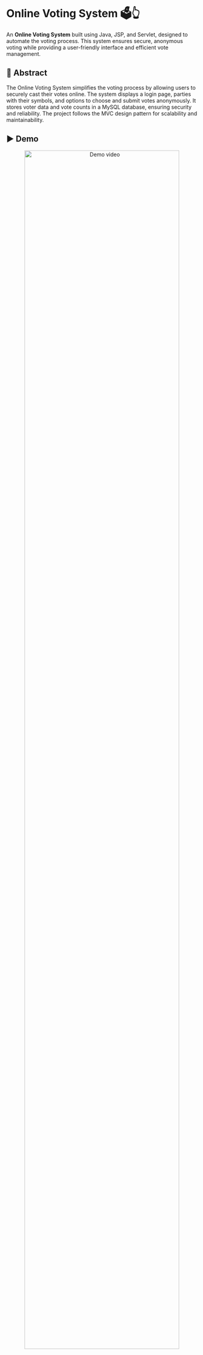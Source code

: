 # Online Voting System 🗳️👆

An **Online Voting System** built using Java, JSP, and Servlet, designed to automate the voting process. This system ensures secure, anonymous voting while providing a user-friendly interface and efficient vote management.

## 📄 **Abstract**

The Online Voting System simplifies the voting process by allowing users to securely cast their votes online. The system displays a login page, parties with their symbols, and options to choose and submit votes anonymously. It stores voter data and vote counts in a MySQL database, ensuring security and reliability. The project follows the MVC design pattern for scalability and maintainability.

## ▶️ Demo
<div align="center">
<img src="" alt="Demo video" width="90%" style="border-radius: 16px;"/>
</div>

## 🚀 **Features**

1. **User Authentication:** Secure login portal.  
2. **Party Display:** Show participating parties with their unique symbols.
3. **Voting Process:** Allow users to select a party and cast votes securely.
4. **Vote Recording:** Store anonymous votes and voter details in a MySQL database.
5. **Result Calculation:** Automatically count votes and declare the winning party.
6. **User Interface:** Responsive, user-friendly design using HTML, CSS, and Bootstrap.
7. **MVC Architecture:** Modular code structure for easy maintenance and scalability.
8. **Security:** Prevent duplicate voting and ensure data integrity.
9. **Admin Panel:** Manage parties and monitor vote counts.

## 👥 **Roles in the System**

1. **Admin:**  
   - Login/Logout using a Security Key to access secure Admin panel.
   - Add/Delete party details.  
   - View election result.    
   - One admin only.

2. **Voter:**  
   - Register with unique credentials (e.g., voter ID, date of birth etc.).  
   - Login/Logout securely using their voter ID and password.  
   - Vote for their chosen party.
   - Cannot vote more than once.  
   - Must be 18 years or older. 

## 🛠 **Technologies/Tools used**

- **Backend**: Java, JSP, Servlet  
- **Frontend**: HTML, CSS, JavaScript  
- **Database**: MySQL  
- **Design Pattern**: MVC Architecture  
- **IDE**: Eclipse IDE
- **Project Type**: Dynamic Web Project

## 🛢 **Database Tables**

1. **Voters**  
   - **Voter ID**: Unique identifier for each voter.  
   - **Full Name**: The full name of the voter.  
   - **DOB**: Date of birth of the voter.  
   - **Password**: Voter's password for login.

2. **Party**  
   - **Party ID**: Unique identifier for each political party.  
   - **Party Name**: Name of the political party.  
   - **Party Symbol**: Symbol representing the party.

3. **Admin**  
   - **Username**: Admin username for login.  
   - **Security Key**: A unique security key used for admin authentication.

## ⚙️ **Setup and Installation**

1. **Clone the repository**:  
   ```bash
   git clone https://github.com/paridhi3/Online-Voting-System.git
   cd Online-Voting-System
   ```

2. **Import the project into Eclipse**:
  - Open Eclipse IDE.
  - Select *File* > *Import* > *Existing Projects* into **Workspace**.
  - Choose the cloned project directory and import it.
    
3. **Run the project**:
  - Right-click on the Login-Registration project in the Eclipse workspace.
  - Select *Run As* > *Run on Server*.
  
#### External System Requirements used in this project:
1. **[MySQL Connector/J (version 9.1.0) ](src/main/webapp/WEB-INF/lib/mysql-connector-j-9.1.0.jar)**
2. **[Jakarta Servlet API (version 5.0.0)](src/main/webapp/WEB-INF/lib/jakarta.servlet-api-5.0.0-javadoc.jar)**    
     
     